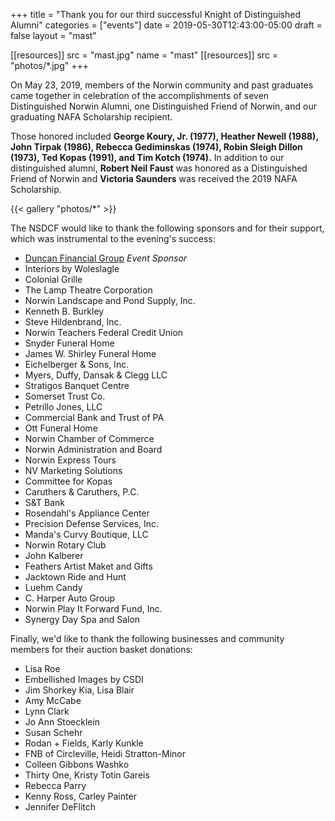 +++
title = "Thank you for our third successful Knight of Distinguished Alumni"
categories = ["events"]
date    = 2019-05-30T12:43:00-05:00
draft   = false
layout  = "mast"

[[resources]]
  src  = "mast.jpg"
  name = "mast"
[[resources]]
  src  = "photos/*.jpg"
+++

On May 23, 2019, members of the Norwin community and past graduates came together in celebration of the accomplishments of seven Distinguished Norwin Alumni, one Distinguished Friend of Norwin, and our graduating NAFA Scholarship recipient.

Those honored included **George Koury, Jr. (1977), Heather Newell (1988), John Tirpak (1986), Rebecca Gediminskas (1974), Robin Sleigh Dillon (1973), Ted Kopas (1991), and Tim Kotch (1974).** In addition to our distinguished alumni, **Robert Neil Faust** was honored as a Distinguished Friend of Norwin and **Victoria Saunders** was received the 2019 NAFA Scholarship.

{{< gallery "photos/*" >}}

The NSDCF would like to thank the following sponsors and  for their support, which was instrumental to the evening's success:

<ul class="list--col">
  <li class="list__li"><a href="https://duncangrp.com" target="_blank" alt="Duncan Financial Group">Duncan Financial Group</a> <em>Event Sponsor</em></li>
  <li class="list__li">Interiors by Woleslagle</li>
  <li class="list__li">Colonial Grille</li>
  <li class="list__li">The Lamp Theatre Corporation</li>
  <li class="list__li">Norwin Landscape and Pond Supply, Inc.</li>
  <li class="list__li">Kenneth B. Burkley</li>
  <li class="list__li">Steve Hildenbrand, Inc.</li>
  <li class="list__li">Norwin Teachers Federal Credit Union</li>
  <li class="list__li">Snyder Funeral Home</li>
  <li class="list__li">James W. Shirley Funeral Home</li>
  <li class="list__li">Eichelberger & Sons, Inc.</li>
  <li class="list__li">Myers, Duffy, Dansak & Clegg LLC</li>
  <li class="list__li">Stratigos Banquet Centre</li>
  <li class="list__li">Somerset Trust Co.</li>
  <li class="list__li">Petrillo Jones, LLC</li>
  <li class="list__li">Commercial Bank and Trust of PA</li>
  <li class="list__li">Ott Funeral Home</li>
  <li class="list__li">Norwin Chamber of Commerce</li>
  <li class="list__li">Norwin Administration and Board</li>
  <li class="list__li">Norwin Express Tours</li>
  <li class="list__li">NV Marketing Solutions</li>
  <li class="list__li">Committee for Kopas</li>
  <li class="list__li">Caruthers & Caruthers, P.C.</li>
  <li class="list__li">S&T Bank</li>
  <li class="list__li">Rosendahl's Appliance Center</li>
  <li class="list__li">Precision Defense Services, Inc.</li>
  <li class="list__li">Manda's Curvy Boutique, LLC</li>
  <li class="list__li">Norwin Rotary Club</li>
  <li class="list__li">John Kalberer</li>
  <li class="list__li">Feathers Artist Maket and Gifts</li>
  <li class="list__li">Jacktown Ride and Hunt</li>
  <li class="list__li">Luehm Candy</li>
  <li class="list__li">C. Harper Auto Group</li>
  <li class="list__li">Norwin Play It Forward Fund, Inc.</li>
  <li class="list__li">Synergy Day Spa and Salon</li>
</ul>

Finally, we'd like to thank the following businesses and community members for their auction basket donations:

<ul class="list--col">
  <li class="list__li">Lisa Roe</li>
  <li class="list__li">Embellished Images by CSDI</li>
  <li class="list__li">Jim Shorkey Kia, Lisa Blair</li>
  <li class="list__li">Amy McCabe</li>
  <li class="list__li">Lynn Clark</li>
  <li class="list__li">Jo Ann Stoecklein</li>
  <li class="list__li">Susan Schehr</li>
  <li class="list__li">Rodan + Fields, Karly Kunkle</li>
  <li class="list__li">FNB of Circleville, Heidi Stratton-Minor</li>
  <li class="list__li">Colleen Gibbons Washko</li>
  <li class="list__li">Thirty One, Kristy Totin Gareis</li>
  <li class="list__li">Rebecca Parry</li>
  <li class="list__li">Kenny Ross, Carley Painter</li>
  <li class="list__li">Jennifer DeFlitch</li>
</ul>
